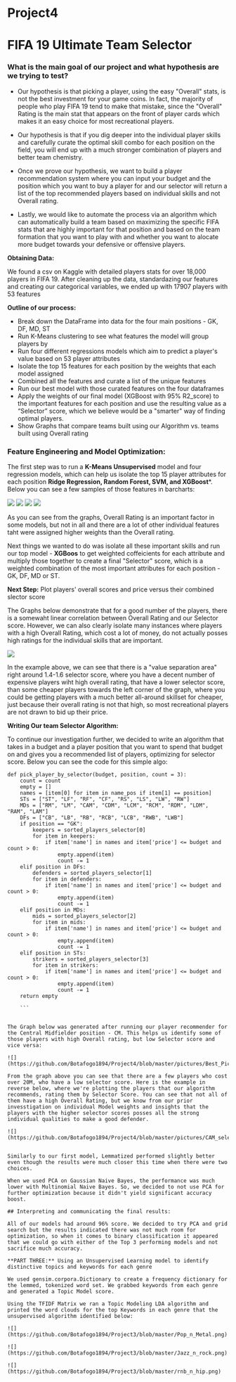 # Project4 

# FIFA 19 Ultimate Team Selector

### What is the main goal of our project and what hypothesis are we trying to test?

- Our hypothesis is that picking a player, using the easy "Overall" stats, is not the best investment for your game coins.  In fact, the majority of people who play FIFA 19 tend to make that mistake, since the "Overall" Rating is the main stat that appears on the front of player cards which makes it an easy choice for most recreational players. 
- Our hypothesis is that if you dig deeper into the individual player skills and carefully curate the optimal skill combo for each position on the field, you will end up with a much stronger combination of players and better team chemistry.

- Once we prove our hypothesis, we want to build a player recommendation system where you can input your budget and the position which you want to buy a player for and our selector will return a list of the top recommended players based on individual skills and not Overall rating.

- Lastly, we would like to automate the process via an algorithm which can automatically build a team based on maximizing the specific FIFA stats that are highly important for that position and based on the team formation that you want to play with and whether you want to alocate more budget towards your defensive or offensive players. 

**Obtaining Data:** 

We found a csv on Kaggle with detailed players stats for over 18,000 players in FIFA 19. After cleaning up the data, standardazing our features and creating our categorical variables,  we ended up with 17907 players with 53 features

**Outline of our process:** 

- Break down the DataFrame into data for the four main positions - GK, DF, MD, ST
- Run K-Means clustering to see what features the model will group players by
- Run four different regressions models which aim to predict a player's value based on 53 player attributes
- Isolate the top 15 features for each position by the weights that each model assigned
- Combined all the features and curate a list of the unique features
- Run our best model with those curated features on the four dataframes
- Apply the weights of our final model (XGBoost with 95% R2_score) to the important features for each position and use the resulting value as a “Selector” score, which we believe would be a "smarter" way of finding optimal players. 
- Show Graphs that compare teams built using our Algorithm vs. teams built using Overall rating

### Feature Engineering and Model Optimization:

The first step was to run a **K-Means Unsupervised** model and four regression models, which can help us isolate the top 15 player attributes for each position **Ridge Regression, Random Forest, SVM, and XGBoost***. Below you can see a few samples of those features in barcharts:

![](https://github.com/Botafogo1894/Project4/blob/master/pictures/RF_GK2.png)
![](https://github.com/Botafogo1894/Project4/blob/master/pictures/XGB_DF2.png)
![](https://github.com/Botafogo1894/Project4/blob/master/pictures/Ridge_MD2.png)
![](https://github.com/Botafogo1894/Project4/blob/master/pictures/SVM_ST2.png)

As you can see from the graphs, Overall Rating is an important factor in some models, but not in all and there are a lot of other individual features taht were assigned higher weights than the Overall rating. 

Next things we wanted to do was isolate all these important skills and run our top model - **XGBoos** to get weighted coffeicients for each attribute and multiply those together to create a final "Selector" score, which is a weighted combination of the most important attributes for each position - GK, DF, MD or ST. 

**Next Step:** Plot players' overall scores and price versus their combined slector score

The Graphs below demonstrate that for a good number of the players, there is a somewaht linear correlation between Overall Rating and our Selector score. However, we can also clearly isolate many instances where players with a high Overall Rating, which cost a lot of money, do not actually posses high ratings for the individual skills that are important.

![](https://github.com/Botafogo1894/Project4/blob/master/pictures/COmp_Df2.png)

In the example above, we can see that there is a "value separation area" right around 1.4-1.6 selector score, where you have a decent number of expensive players wiht high overall rating, that have a lower selector score, than some cheaper players towards the left corner of the graph, where you could be getting players with a much better all-around skillset for cheaper, just because their overall rating is not that high, so most recreational players are not drawn to bid up their price.

**Writing Our team Selector Algorithm:** 

To continue our investigation further, we decided to write an algorithm that takes in a budget and a player position that you want to spend that budget on and gives you a recommended list of players, optimizing for selector score. Below you can see the code for this simple algo:

```
def pick_player_by_selector(budget, position, count = 3):
    count = count
    empty = []
    names = [item[0] for item in name_pos if item[1] == position]
    STs = ["ST", "LF", "RF", "CF", "RS", "LS", "LW", "RW"]
    MDs = ["RM", "LM", "CAM", "CDM", "LCM", "RCM", "RDM", "LDM", "RAM", "LAM"]
    DFs = ["CB", "LB", "RB", "RCB", "LCB", "RWB", "LWB"]
    if position == "GK":
        keepers = sorted_players_selector[0]
        for item in keepers:
            if item['name'] in names and item['price'] <= budget and count > 0:
                empty.append(item)
                count -= 1
    elif position in DFs:
        defenders = sorted_players_selector[1]
        for item in defenders:
            if item['name'] in names and item['price'] <= budget and count > 0:
                empty.append(item)
                count -= 1
    elif position in MDs:
        mids = sorted_players_selector[2]
        for item in mids:
            if item['name'] in names and item['price'] <= budget and count > 0:
                empty.append(item)
                count -= 1
    elif position in STs:
        strikers = sorted_players_selector[3]
        for item in strikers:
            if item['name'] in names and item['price'] <= budget and count > 0:
                empty.append(item)
                count -= 1             
    return empty
    
    ```


The Graph below was generated after running our player recommender for the Central Midfielder position - CM. This helps us identify some of those players with high Overall rating, but low Selector score and vice versa:

![](https://github.com/Botafogo1894/Project4/blob/master/pictures/Best_Pick_CM2.png)

From the graph above you can see that there are a few players who cost over 20M, who have a low selector score. Here is the example in reverse below, where we're plotting the players that our algorithm recommends, rating them by Selector Score. You can see that not all of them have a high Overall Rating, but we know from our prior invesstigation on individual Model weights and insights that the players with the higher selector scores posses all the strong individual qualities to make a good defender.

![](https://github.com/Botafogo1894/Project4/blob/master/pictures/CAM_selector.png)


Similarly to our first model, Lemmatized performed slightly better even though the results were much closer this time when there were two choices.

When we used PCA on Gaussian Naive Bayes, the performance was much lower with Multinomial Naive Bayes. So, we decided to not use PCA for further optimization because it didn't yield significant accuracy boost.

## Interpreting and communicating the final results:

All of our models had around 96% score. We decided to try PCA and grid search but the results indicated there was not much room for optimization, so when it comes to binary classification it appeared that we could go with either of the Top 3 performing models and not sacrifice much accuracy.

**PART THREE:** Using an Unsupervised Learning model to identify distinctive topics and keywords for each genre

We used gensim.corpora.Dictionary to create a frequency dictionary for the lemmed, tokenized word set. We grabbed keywords from each genre and generated a Topic Model score.

Using the TFIDF Matrix we ran a Topic Modeling LDA algorithm and printed the word clouds for the top Keywords in each genre that the unsupervised algorithm identified below:

![](https://github.com/Botafogo1894/Project3/blob/master/Pop_n_Metal.png)

![](https://github.com/Botafogo1894/Project3/blob/master/Jazz_n_rock.png)

![](https://github.com/Botafogo1894/Project3/blob/master/rnb_n_hip.png)
